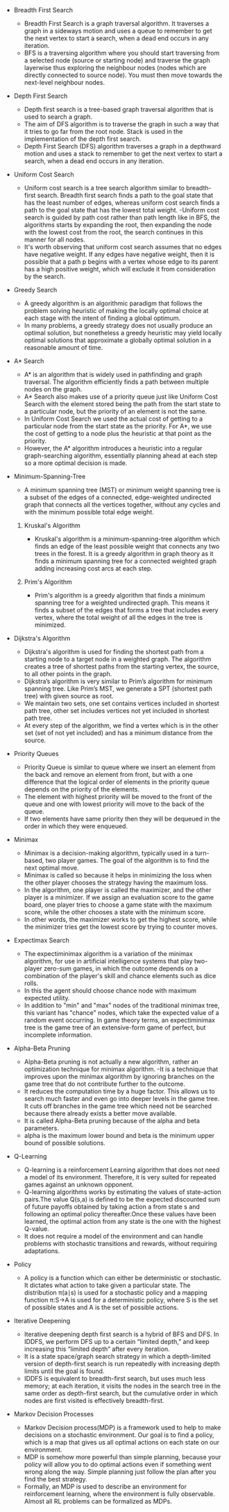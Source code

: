 * Breadth First Search
	- Breadth First Search is a graph traversal algorithm. It traverses a graph in a sideways motion and uses a queue to remember to get the next vertex to start a search, when a dead end occurs in any iteration.
	- BFS is a traversing algorithm where you should start traversing from a selected node (source or starting node) and traverse the graph layerwise thus exploring the neighbour nodes (nodes which are directly connected to source node). You must then move towards the next-level neighbour nodes.


* Depth First Search
    - Depth first search is a tree-based graph traversal algorithm that is used to search a graph.
    - The aim of DFS algorithm is to traverse the graph in such a way that it tries to go far from the root node. Stack is used in the implementation of the depth first search. 
    - Depth First Search (DFS) algorithm traverses a graph in a depthward motion and uses a stack to remember to get the next vertex to start a search, when a dead end occurs in any iteration.
    

* Uniform Cost Search 

	- Uniform cost search is a tree search algorithm similar to breadth-first search. Breadth first search finds a path to the goal state that has the least number of edges, whereas uniform cost search finds a path to the goal state that has the lowest total weight.
	-Uniform cost search is guided by path cost rather than path length like in BFS, the algorithms starts by expanding the root, then expanding the node with the lowest cost from the root, the search continues in this manner for all nodes.
	- It's worth observing that uniform cost search assumes that no edges have negative weight. If any edges have negative weight, then it is possible that a path p begins with a vertex whose edge to its parent has a high positive weight, which will exclude it from consideration by the search.


* Greedy Search
	- A greedy algorithm is an algorithmic paradigm that follows the problem solving heuristic of making the locally optimal choice at each stage with the intent of finding a global optimum. 
	- In many problems, a greedy strategy does not usually produce an optimal solution, but nonetheless a greedy heuristic may yield locally optimal solutions that approximate a globally optimal solution in a reasonable amount of time.


* A* Search
	- A* is an algorithm that is widely used in pathfinding and graph traversal. The algorithm efficiently finds a path between multiple nodes  on the graph.
	- A* Search also makes use of a priority queue just like Uniform Cost Search with the element stored being the path from the start state to a particular node, but the priority of an element is not the same. 
	- In Uniform Cost Search we used the actual cost of getting to a particular node from the start state as the priority. For A*, we use the cost of getting to a node plus the heuristic at that point as the priority. 
	- However, the A* algorithm introduces a heuristic into a regular graph-searching algorithm, essentially planning ahead at each step so a more optimal decision is made.


* Minimum-Spanning-Tree
	- A minimum spanning tree (MST) or minimum weight spanning tree is a subset of the edges of a connected, edge-weighted undirected graph that connects all the vertices together, without any cycles and with the minimum possible total edge weight.

	1. Kruskal's Algorithm
		- Kruskal's algorithm is a minimum-spanning-tree algorithm which finds an edge of the least possible weight that connects any two trees in the forest. It is a greedy algorithm in graph theory as it finds a minimum spanning tree for a connected weighted graph adding increasing cost arcs at each step.

	2. Prim's Algorithm	
		- Prim's algorithm is a greedy algorithm that finds a minimum spanning tree for a weighted undirected graph. This means it finds a subset of the edges that forms a tree that includes every vertex, where the total weight of all the edges in the tree is minimized. 


* Dijkstra's Algorithm
	- Dijkstra's algorithm is used for finding the shortest path from a starting node to a target node in a weighted graph. The algorithm creates a tree of shortest paths from the starting vertex, the source, to all other points in the graph.
	- Dijkstra’s algorithm is very similar to Prim’s algorithm for minimum spanning tree. Like Prim’s MST, we generate a SPT (shortest path tree) with given source as root. 
	- We maintain two sets, one set contains vertices included in shortest path tree, other set includes vertices not yet included in shortest path tree. 
	- At every step of the algorithm, we find a vertex which is in the other set (set of not yet included) and has a minimum distance from the source.


* Priority Queues
	- Priority Queue is similar to queue where we insert an element from the back and remove an element from front, but with a one difference that the logical order of elements in the priority queue depends on the priority of the elements. 
	- The element with highest priority will be moved to the front of the queue and one with lowest priority will move to the back of the queue.
	- If two elements have same priority then they will be dequeued in the order in which they were enqueued.


* Minimax
	- Minimax is a decision-making algorithm, typically used in a turn-based, two player games. The goal of the algorithm is to find the next optimal move.
	- Minimax is called so because it helps in minimizing the loss when the other player chooses the strategy having the maximum loss.
	- In the algorithm, one player is called the maximizer, and the other player is a minimizer. If we assign an evaluation score to the game board, one player tries to choose a game state with the maximum score, while the other chooses a state with the minimum score.
	- In other words, the maximizer works to get the highest score, while the minimizer tries get the lowest score by trying to counter moves.


* Expectimax Search
	- The expectiminimax algorithm is a variation of the minimax algorithm, for use in artificial intelligence systems that play two-player zero-sum games, in which the outcome depends on a combination of the player's skill and chance elements such as dice rolls. 
	- In this the agent should choose chance node with maximum expected utility.
	- In addition to "min" and "max" nodes of the traditional minimax tree, this variant has "chance" nodes, which take the expected value of a random event occurring. In game theory terms, an expectiminimax tree is the game tree of an extensive-form game of perfect, but incomplete information.


* Alpha-Beta Pruning
	- Alpha-Beta pruning is not actually a new algorithm, rather an optimization technique for minimax algorithm.
	-It is a technique that improves upon the minimax algorithm by ignoring branches on the game tree that do not contribute further to the outcome.
	- It reduces the computation time by a huge factor. This allows us to search much faster and even go into deeper levels in the game tree. It cuts off branches in the game tree which need not be searched because there already exists a better move available. 
	- It is called Alpha-Beta pruning because of the alpha and beta parameters.
	- alpha is the maximum lower bound  and beta is the minimum upper bound of possible solutions.


* Q-Learning
	- Q-learning is a reinforcement Learning algorithm that does not need a model of its environment. Therefore, it is very suited for repeated games against an unknown opponent. 
	- Q-learning algorithms works by estimating the values of state-action pairs.The value Q(s,a) is defined to be the expected discounted sum of future payoffs obtained by taking action a from state s and following an optimal policy thereafter.Once these values have been learned, the optimal action from any state is the one with the highest Q-value. 
	- It does not require a model of the environment and can handle problems with stochastic transitions and rewards, without requiring adaptations.


* Policy
	- A policy is a function which can either be deterministic or stochastic. It dictates what action to take given a particular state. The distribution π(a∣s) is used for a stochastic policy and a mapping function π:S→A is used for a deterministic policy, where S is the set of possible states and A is the set of possible actions.


* Iterative Deepening
	- Iterative deepening depth first search is a hybrid of BFS and DFS. In IDDFS, we perform DFS up to a certain “limited depth,” and keep increasing this “limited depth” after every iteration.
	- It is a state space/graph search strategy in which a depth-limited version of depth-first search is run repeatedly with increasing depth limits until the goal is found. 
	- IDDFS is equivalent to breadth-first search, but uses much less memory; at each iteration, it visits the nodes in the search tree in the same order as depth-first search, but the cumulative order in which nodes are first visited is effectively breadth-first.


* Markov Decision Processes
	- Markov Decision process(MDP) is a framework used to help to make decisions on a stochastic environment. Our goal is to find a policy, which is a map that gives us all optimal actions on each state on our environment.
	- MDP is somehow more powerful than simple planning, because your policy will allow you to do optimal actions even if something went wrong along the way. Simple planning just follow the plan after you find the best strategy.
	- Formally, an MDP is used to describe an environment for reinforcement learning, where the environment is fully observable. Almost all RL problems can be formalized as MDPs.

